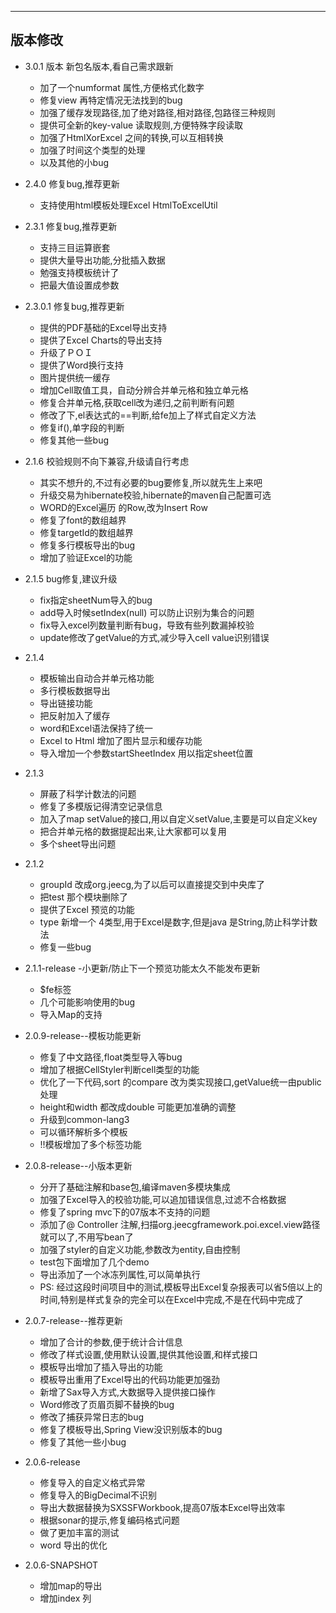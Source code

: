 
--------------------------
版本修改
--------------------------
 - 3.0.1 版本 新包名版本,看自己需求跟新
    - 加了一个numformat 属性,方便格式化数字
    - 修复view 再特定情况无法找到的bug
    - 加强了缓存发现路径,加了绝对路径,相对路径,包路径三种规则
    - 提供可全新的key-value 读取规则,方便特殊字段读取
    - 加强了HtmlXorExcel 之间的转换,可以互相转换
    - 加强了时间这个类型的处理
    - 以及其他的小bug


 - 2.4.0 修复bug,推荐更新
 	- 支持使用html模板处理Excel  HtmlToExcelUtil
 - 2.3.1 修复bug,推荐更新
 	- 支持三目运算嵌套
 	- 提供大量导出功能,分批插入数据
 	- 勉强支持模板统计了
 	- 把最大值设置成参数
 - 2.3.0.1 修复bug,推荐更新
 	- 提供的PDF基础的Excel导出支持
 	- 提供了Excel Charts的导出支持
 	- 升级了ＰＯＩ
 	- 提供了Word换行支持
 	- 图片提供统一缓存
 	- 增加Cell取值工具，自动分辨合并单元格和独立单元格
 	- 修复合并单元格,获取cell改为递归,之前判断有问题
 	- 修改了下,el表达式的==判断,给fe加上了样式自定义方法
 	- 修复if(),单字段的判断
 	- 修复其他一些bug
 - 2.1.6 校验规则不向下兼容,升级请自行考虑
 	- 其实不想升的,不过有必要的bug要修复,所以就先生上来吧
 	- 升级交易为hibernate校验,hibernate的maven自己配置可选
 	- WORD的Excel遍历 的Row,改为Insert Row
 	- 修复了font的数组越界
 	- 修复targetId的数组越界
 	- 修复多行模板导出的bug
 	- 增加了验证Excel的功能

 - 2.1.5 bug修复,建议升级
 	- fix指定sheetNum导入的bug
 	- add导入时候setIndex(null) 可以防止识别为集合的问题
 	- fix导入excel列数量判断有bug，导致有些列数漏掉校验
 	- update修改了getValue的方式,减少导入cell value识别错误
 - 2.1.4
 	- 模板输出自动合并单元格功能
 	- 多行模板数据导出
 	- 导出链接功能
 	- 把反射加入了缓存
 	- word和Excel语法保持了统一
 	- Excel to Html 增加了图片显示和缓存功能
 	- 导入增加一个参数startSheetIndex 用以指定sheet位置

 - 2.1.3
 	- 屏蔽了科学计数法的问题
 	- 修复了多模版记得清空记录信息
 	- 加入了map setValue的接口,用以自定义setValue,主要是可以自定义key
 	- 把合并单元格的数据提起出来,让大家都可以复用
 	- 多个sheet导出问题

 - 2.1.2
 	- groupId 改成org.jeecg,为了以后可以直接提交到中央库了
 	- 把test 那个模块删除了
 	- 提供了Excel 预览的功能
 	- type 新增一个 4类型,用于Excel是数字,但是java 是String,防止科学计数法
 	- 修复一些bug
 - 2.1.1-release -小更新/防止下一个预览功能太久不能发布更新
 	- $fe标签
 	- 几个可能影响使用的bug
 	- 导入Map的支持
 - 2.0.9-release--模板功能更新
 	- 修复了中文路径,float类型导入等bug
 	- 增加了根据CellStyler判断cell类型的功能
 	- 优化了一下代码,sort 的compare 改为类实现接口,getValue统一由public处理
 	- height和width 都改成double 可能更加准确的调整
 	- 升级到common-lang3
 	- 可以循环解析多个模板
 	- !!模板增加了多个标签功能
 - 2.0.8-release--小版本更新
 	- 分开了基础注解和base包,编译maven多模块集成
 	- 加强了Excel导入的校验功能,可以追加错误信息,过滤不合格数据
 	- 修复了spring mvc下的07版本不支持的问题
 	- 添加了@  Controller 注解,扫描org.jeecgframework.poi.excel.view路径就可以了,不用写bean了
 	- 加强了styler的自定义功能,参数改为entity,自由控制
 	- test包下面增加了几个demo
 	- 导出添加了一个冰冻列属性,可以简单执行
 	- PS: 经过这段时间项目中的测试,模板导出Excel复杂报表可以省5倍以上的时间,特别是样式复杂的完全可以在Excel中完成,不是在代码中完成了
 - 2.0.7-release--推荐更新
 	- 增加了合计的参数,便于统计合计信息
 	- 修改了样式设置,使用默认设置,提供其他设置,和样式接口
 	- 模板导出增加了插入导出的功能
 	- 模板导出重用了Excel导出的代码功能更加强劲
 	- 新增了Sax导入方式,大数据导入提供接口操作
 	- Word修改了页眉页脚不替换的bug
 	- 修改了捕获异常日志的bug
 	- 修复了模板导出,Spring View没识别版本的bug
 	- 修复了其他一些小bug
 - 2.0.6-release
 	- 修复导入的自定义格式异常
 	- 修复导入的BigDecimal不识别
 	- 导出大数据替换为SXSSFWorkbook,提高07版本Excel导出效率
 	- 根据sonar的提示,修复编码格式问题
 	- 做了更加丰富的测试
 	- word 导出的优化
 		
 - 2.0.6-SNAPSHOT
	 - 增加map的导出
	 - 增加index 列

